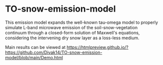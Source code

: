 # TO-snow-emission-model
This emission model expands the well-known tau-omega model to properly simulate L-band microwave emission of the soil-snow-vegetation continuum through a closed-form solution of Maxwell's equations, considering the intervening dry snow layer as a loss-less medium. 

Main results can be viewed at https://htmlpreview.github.io/?https://github.com/Divak14/TO-snow-emission-model/blob/main/Demo.html
